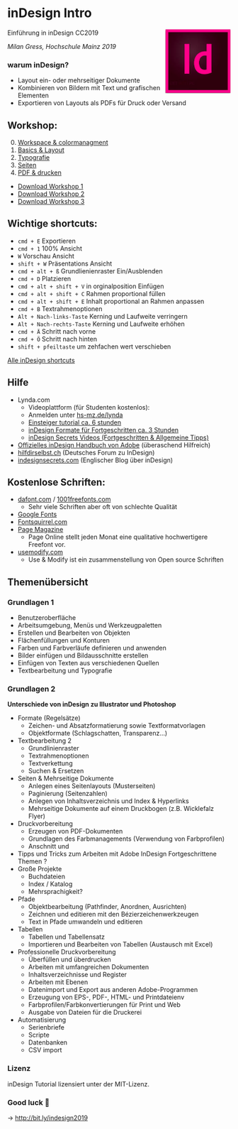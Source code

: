 # inDesign Intro
Einführung in inDesign CC2019
<img align="right" src="indesign_logo.png">

*Milan Gress, Hochschule Mainz 2019*

### warum inDesign?
- Layout ein- oder mehrseitiger Dokumente
- Kombinieren von Bildern mit Text und grafischen Elementen
- Exportieren von Layouts als PDFs für Druck oder Versand

## Workshop:
0. [Workspace & colormanagment](0_intro/intro.md)
1. [Basics & Layout](1_basics/basics.md)
2. [Typografie](2_typo/typo.md)
3. [Seiten](3_seiten/seiten.md)
4. [PDF & drucken](4_pdf/pdf.md)

- [Download Workshop 1](https://github.com/milangress/inDesign101/blob/master/1_basics/workshop/workshop_basics.zip?raw=true)
- [Download Workshop 2](https://github.com/milangress/inDesign101/blob/master/5_workshop/workshop-2_files.zip?raw=true)
- [Download Workshop 3 ](https://github.com/milangress/inDesign101/blob/master/6_workshop/workshop_final.zip?raw=true)


## Wichtige shortcuts:


- `cmd + E` Exportieren
- `cmd + 1` 100% Ansicht
- `W` Vorschau Ansicht
- `shift + W` Präsentations Ansicht
- `cmd + alt + ß` Grundlienienraster Ein/Ausblenden
- `cmd + D` Platzieren
- `cmd + alt + shift + V` in orginalposition Einfügen
- `cmd + alt + shift + C` Rahmen proportional füllen
- `cmd + alt + shift + E` Inhalt proportional an Rahmen anpassen
- `cmd + B` Textrahmenoptionen
- `Alt + Nach-links-Taste` Kerning und Laufweite verringern
- `Alt + Nach-rechts-Taste` Kerning und Laufweite erhöhen
- `cmd + Ä` Schritt nach vorne
- `cmd + Ö` Schritt nach hinten
- `shift + pfeiltaste` um zehfachen wert verschieben

[Alle inDesign shortcuts](https://helpx.adobe.com/de/indesign/using/default-keyboard-shortcuts.html)



## Hilfe
- Lynda.com
  - Videoplattform (für Studenten kostenlos):
  - Anmelden unter [hs-mz.de/lynda](hs-mz.de/lynda)
  - [Einsteiger tutorial ca. 6 stunden](https://www.lynda.com/InDesign-tutorials/Get-started/625911/676204-4.html?org=hs-mainz.de)
  - [inDesign Formate für Fortgeschritten ca. 3 Stunden](https://www.lynda.com/InDesign-tutorials/InDesign-Styles-Depth-Revision/575947-2.html?org=hs-mainz.de)
  - [inDesign Secrets Videos (Fortgeschritten & Allgemeine Tipps)](https://www.lynda.com/InDesign-tutorials/InDesign-Secrets/85324-2.html?org=hs-mainz.de)
- [Offizielles inDesign Handbuch von Adobe](https://helpx.adobe.com/de/indesign/user-guide.html) (überaschend Hilfreich)
- [hilfdirselbst.ch](https://www.hilfdirselbst.ch/foren/Adobe_InDesign_Forum_4.html) (Deutsches Forum zu InDesign)
- [indesignsecrets.com](https://indesignsecrets.com/) (Englischer Blog über inDesign)

## Kostenlose Schriften:
  - [dafont.com](https://www.dafont.com/) / [1001freefonts.com](https://www.1001freefonts.com/)
    - Sehr viele Schriften aber oft von schlechte Qualität
  - [Google Fonts](https://fonts.google.com/)
  - [Fontsquirrel.com](https://www.fontsquirrel.com/)
  - [Page Magazine](https://page-online.de/typografie/freefont-des-monats-uebersicht/)
    - Page Online stellt jeden Monat eine qualitative hochwertigere Freefont vor.
  - [usemodify.com](https://usemodify.com/)
    - Use & Modify ist ein zusammenstellung von Open source Schriften


## Themenübersicht

### Grundlagen 1
- Benutzeroberfläche
- Arbeitsumgebung, Menüs und Werkzeugpaletten
- Erstellen und Bearbeiten von Objekten
- Flächenfüllungen und Konturen
- Farben und Farbverläufe definieren und anwenden
- Bilder einfügen und Bildausschnitte erstellen
- Einfügen von Texten aus verschiedenen Quellen
- Textbearbeitung und Typografie


### Grundlagen 2

**Unterschiede von inDesign zu Illustrator und Photoshop**

- Formate (Regelsätze)
    - Zeichen- und Absatzformatierung sowie Textformatvorlagen
    - Objektformate (Schlagschatten, Transparenz…)
- Textbearbeitung 2
    - Grundlinienraster
    - Textrahmenoptionen
    - Textverkettung
    - Suchen & Ersetzen
- Seiten & Mehrseitige Dokumente
    - Anlegen eines Seitenlayouts (Musterseiten)
    - Paginierung (Seitenzahlen)
    - Anlegen von Inhaltsverzeichnis und Index & Hyperlinks
    - Mehrseitige Dokumente auf einem Druckbogen (z.B. Wicklefalz Flyer)
- Druckvorbereitung
    - Erzeugen von PDF-Dokumenten
    - Grundlagen des Farbmanagements (Verwendung von Farbprofilen)
    - Anschnitt und
- Tipps und Tricks zum Arbeiten mit Adobe InDesign
Fortgeschrittene Themen ?
- Große Projekte
    - Buchdateien
    - Index / Katalog
    - Mehrsprachigkeit?
- Pfade
    - Objektbearbeitung (Pathfinder, Anordnen, Ausrichten)
    - Zeichnen und editieren mit den Bézierzeichenwerkzeugen
    - Text in Pfade umwandeln und editieren
- Tabellen
    - Tabellen und Tabellensatz
    - Importieren und Bearbeiten von Tabellen (Austausch mit Excel)
- Professionelle Druckvorbereitung
    - Überfüllen und überdrucken
    - Arbeiten mit umfangreichen Dokumenten
    - Inhaltsverzeichnisse und Register
    - Arbeiten mit Ebenen
    - Datenimport und Export aus anderen Adobe-Programmen
    - Erzeugung von EPS-, PDF-, HTML- und Printdateienv
    - Farbprofilen/Farbkonvertierungen für Print und Web
    - Ausgabe von Dateien für die Druckerei
- Automatisierung
    - Serienbriefe
    - Scripte
    - Datenbanken
    - CSV import



### Lizenz
inDesign Tutorial lizensiert unter der MIT-Lizenz.

### Good luck 💖

-> http://bit.ly/indesign2019
